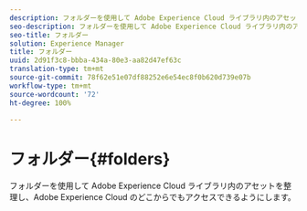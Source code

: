 ```yaml
---
description: フォルダーを使用して Adobe Experience Cloud ライブラリ内のアセットを整理し、Adobe Experience Cloud のどこからでもアクセスできるようにします。
seo-description: フォルダーを使用して Adobe Experience Cloud ライブラリ内のアセットを整理し、Adobe Experience Cloud のどこからでもアクセスできるようにします。
seo-title: フォルダー
solution: Experience Manager
title: フォルダー
uuid: 2d91f3c8-bbba-434a-80e3-aa82d47ef63c
translation-type: tm+mt
source-git-commit: 78f62e51e07df88252e6e54ec8f0b620d739e07b
workflow-type: tm+mt
source-wordcount: '72'
ht-degree: 100%

---
```



# フォルダー{#folders}

フォルダーを使用して Adobe Experience Cloud ライブラリ内のアセットを整理し、Adobe Experience Cloud のどこからでもアクセスできるようにします。

